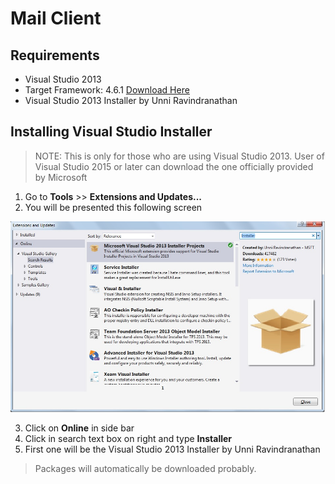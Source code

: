 # Mail Client

## Requirements
* Visual Studio 2013
* Target Framework: 4.6.1 [Download Here](https://www.microsoft.com/en-us/download/details.aspx?id=49982)
* Visual Studio 2013 Installer by Unni Ravindranathan

## Installing Visual Studio Installer
> NOTE: This is only for those who are using Visual Studio 2013. User of Visual Studio 2015 or later can download the one officially provided by Microsoft
1. Go to **Tools** >> **Extensions and Updates...**
2. You will be presented this following screen

![Visual Studio 2013 Installer Screenshot](https://github.com/shads06/Mail-Client/blob/master/ReadMe%20Images/ExtensionsAndUpdates_VS2013Installer.jpg?raw=true)

3. Click on **Online** in side bar
4. Click in search text box on right and type **Installer**
5. First one will be the Visual Studio 2013 Installer by Unni Ravindranathan

> Packages will automatically be downloaded probably.